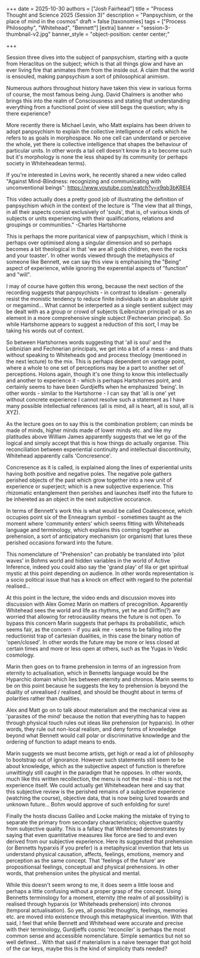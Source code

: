 +++
date = 2025-10-30
authors = ["Josh Fairhead"]
title = "Process Thought and Science 2025 (Session 3)"
description = "Panpsychism, or the place of mind in the cosmos"
draft = false
[taxonomies]
tags = ["Process Philosophy", "Whitehead", "Bennett"]
[extra]
banner = "session-3-thumbnail-v2.jpg"
banner_style = "object-position: center center;"

+++


Session three dives into the subject of panpsychism, starting with a quote from Heraclitus on the subject; which is that all things glow and have an ever living fire that animates them from the inside out. A claim that the world is ensouled, making panpsychism a sort of philosophical animism.

Numerous authors throughout history have taken this view in various forms of course, the most famous being Jung. David Chalmers is another who brings this into the realm of Consciousness and stating that understanding everything from a functional point of view still begs the question; why is there experience? 

More recently there is Michael Levin, who Matt explains has been driven to adopt panpsychism to explain the collective intelligence of cells which he refers to as goals in morphospace. No one cell can understand or perceive the whole, yet there is collective intelligence that shapes the behaviour of particular units. In other words a tail cell doesn't know its a to become such but it's morphology is none the less shaped by its community (or perhaps society in Whiteheadean terms).

If you're interested in Levins work, he recently shared a new video called "Against Mind-Blindness: recognizing and communicating with unconventional beings": https://www.youtube.com/watch?v=x9qb3bKREI4

This video actually does a pretty good job of illustrating the definition of panpsychism which in the context of the lecture is "The view that all things, in all their aspects consist exclusively of 'souls', that is, of various kinds of subjects or units experiencing with their qualifications, relations and groupings or communities." -Charles Hartshorne 

This is perhaps the more puritanical view of panpsychism, which I think is perhaps over optimised along a singular dimension and so perhaps becomes a bit theological in that 'we are all gods children, even the rocks and your toaster'. In other words viewed through the metaphysics of someone like Bennett, we can say this view is emphasising the "Being" aspect of experience, while ignoring the experential aspects of "function" and "will". 

I may of course have gotten this wrong, because the next section of the recording suggests that panpsychists - in contrast to idealism - generally resist the monistic tendency to reduce finite individuals to an absolute spirit or megamind... What cannot be interperted as a single sentient subject may be dealt with as a group or crowd of subjects (Leibnizian principal) or as an element in a more comprehensive single subject (Fechnerian principal). So while Hartshorne appears to suggest a reduction of this sort, I may be taking his words out of context. 

So between Hartshornes words suggesting that 'all is soul' and the Leibnizian and Fechnerian principals, we get into a bit of a mess - and thats without speaking to Whiteheads god and process theology (mentioned in the next lecture) to the mix. This is perhaps dependent on vantage point, where a whole to one set of perceptions may be a part to another set of perceptions. Holons again, though it's one thing to know this intellectually and another to experience it - which is perhaps Hartshornes point, and certainly seems to have been Gurdjieffs when he emphasized 'being'. In other words - similar to the Hartshorne - I can say that 'all is one' yet without concrete experience I cannot resolve such a statement as I have many possible intellectual references (all is mind, all is heart, all is soul, all is XYZ). 

As the lecture goes on to say this is the combination problem; can minds be made of minds, higher minds made of lower minds etc. and like my platitudes above William James apparently suggests that we let go of the logical and simply accept that this is how things do actually organise. This reconciliation between experiential continuity and intellectual discontinuity, Whitehead apparently calls 'Concresence'. 

Concresence as it is called, is explained along the lines of experiential units having both positive and negative poles. The negative pole gathers perished objects of the past which grow together into a new unit of experience or superject; which is a new subjective experience. This rhizomatic entanglement then perishes and launches itself into the future to be inhereted as an object in the next subjective occurance. 

In terms of Bennett's work this is what would be called Coalescence, which occupies point six of the Enneagram symbol - sometimes taught as the moment where 'community enters' which seems fitting with Whiteheads language and terminology, which explains this coming together as prehension, a sort of anticipatory mechanism (or organism) that lures these perished occasions forward into the future. 

This nomenclature of "Prehension" can probably be translated into 'pilot waves' in Bohms world and hidden variables in the world of Active Inference, indeed you could also say the 'grand play' of lila or get spiritual mystic at this point depending on audience. In other words representation is a socio political issue that has a knock on effect with regard to the potential realised... 

At this point in the lecture, the video ends and discussion moves into discussion with Alex Gomez Marin on matters of precognition. Apparently Whitehead sees the world and life as rhythms, yet he and Griffin(?) are worried that allowing for retrocausility means the future is not open. To bypass this concern Marin suggests that perhaps its probabilistic, which seems fair, as the concern - if you ask me - seems to be falling into the reductionist trap of cartesian dualities, in this case the binary notion of 'open/closed'. In other words the future may be more or less closed at certain times and more or less open at others, such as the Yugas in Vedic cosmology. 

Marin then goes on to frame prehension in terms of an ingression from eternity to actualisation, which in Bennetts language would be the Hyparchic domain which lies between eternity and chronos. Marin seems to be on this point because he suggests the key to prehension is beyond the duality of unrealised / realised, and should be thought about in terms of polarities rather than dualities. 

Alex and Matt go on to talk about materialism and the mechanical view as 'parasites of the mind' because the notion that everything has to happen through physical touch rules out ideas like prehension (or hyparxis). In other words, they rule out non-local realism, and deny forms of knowledge beyond what Bennett would call polar or discriminative knowledge and the ordering of function to adapt means to ends. 

Marin suggests we must become artists, get high or read a lot of philosophy to bootstrap out of ignorance. However such statements still seem to be about knowledge, which as the subjective aspect of function is therefore unwittingly still caught in the paradigm that he opposes. In other words, much like this written recollection, the menu is not the meal - this is not the experience itself. We could actually get Whiteheadean here and say that this subjective review is the perished remains of a subjective experience (watching the course), objective data, that is now being lured towards and unknown future... Bohm would approve of such enfolding for sure!

Finally the hosts discuss Galileo and Locke making the mistake of trying to separate the primary from secondary characteristics; objective quantity from subjective quality. This is a fallacy that Whitehead demonstrates by saying that even quantitative measures like force are tied to and even derived from our subjective experience. Here its suggested that prehension (or Bennetts hyparxis if you prefer) is a metaphysical invention that lets us understand physical causation, affects, feelings, emotions, memory and perception as the same concept. That 'feelings of the future' are propositionsal feelings, conceptual and physical prehensions. In other words, that prehension unites the physical and mental.

While this doesn't seem wrong to me, it does seem a little loose and perhaps a little confusing without a proper grasp of the concept. Using Bennetts terminology for a moment, eternity (the realm of all possibility) is realised through hyparxis (or Whiteheads prehension) into chronos (temporal actualisation). So yes, all possible thoughts, feelings, memories etc. are moved into existence through this metaphysical invention. With that said, I feel that while Bennett and Whitehead were accurate and precise with their terminology, Gurdjieffs cosmic 'reconciler' is perhaps the most common sense and accessible nomenclature. Simple semantics but not so well defined... With that said if materialism is a naive teenager that got hold of the car keys, maybe this is the kind of simplicity thats needed?





